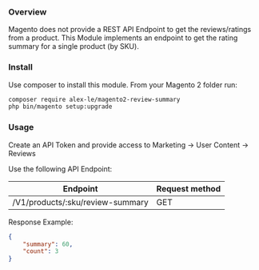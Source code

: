 ### Overview

Magento does not provide a REST API Endpoint to get the reviews/ratings from a product.
This Module implements an endpoint to get the rating summary for a single product (by SKU).

### Install

Use composer to install this module. From your Magento 2 folder run:

```bash
composer require alex-le/magento2-review-summary
php bin/magento setup:upgrade 
```

### Usage

Create an API Token and provide access to Marketing -> User Content -> Reviews

Use the following API Endpoint:

| Endpoint | Request method |
| ------------- | ------------- |
| /V1/products/:sku/review-summary | GET |

Response Example:

```json
{
    "summary": 60,
    "count": 3
}
```